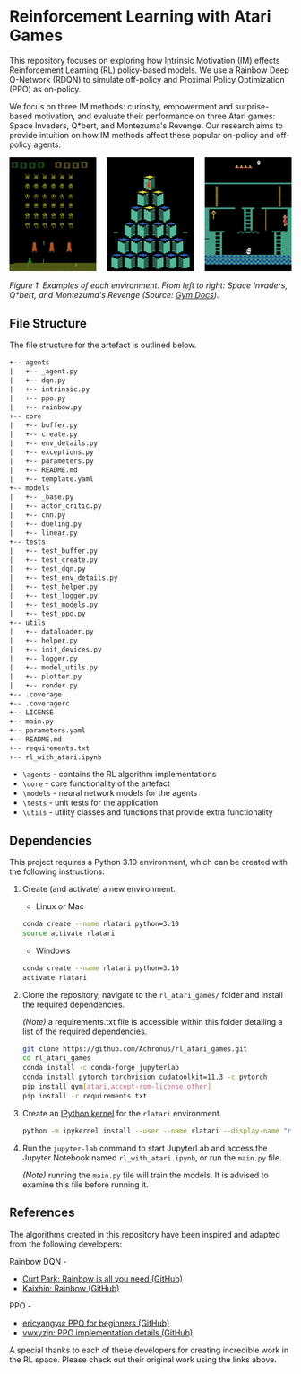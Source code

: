 # Reinforcement Learning with Atari Games

This repository focuses on exploring how Intrinsic Motivation (IM) effects Reinforcement Learning (RL) policy-based models.
We use a Rainbow Deep Q-Network (RDQN) to simulate off-policy and Proximal Policy Optimization (PPO) as on-policy.

We focus on three IM methods: curiosity, empowerment and surprise-based motivation, and evaluate their performance on three Atari games:
Space Invaders, Q*bert, and Montezuma's Revenge. Our research aims to provide intuition on how IM methods affect these popular on-policy and off-policy agents.

![Atari Games](/imgs/atari-games.png)

_Figure 1. Examples of each environment. From left to right: Space Invaders, Q*bert, and Montezuma's Revenge (Source: [Gym Docs](https://www.gymlibrary.ml/environments/atari/))._

## File Structure

The file structure for the artefact is outlined below.

``` ANSI
+-- agents
|   +-- _agent.py
|   +-- dqn.py
|   +-- intrinsic.py
|   +-- ppo.py
|   +-- rainbow.py
+-- core
|   +-- buffer.py
|   +-- create.py
|   +-- env_details.py
|   +-- exceptions.py
|   +-- parameters.py
|   +-- README.md
|   +-- template.yaml
+-- models
|   +-- _base.py
|   +-- actor_critic.py
|   +-- cnn.py
|   +-- dueling.py
|   +-- linear.py
+-- tests
|   +-- test_buffer.py
|   +-- test_create.py
|   +-- test_dqn.py
|   +-- test_env_details.py
|   +-- test_helper.py
|   +-- test_logger.py
|   +-- test_models.py
|   +-- test_ppo.py
+-- utils
|   +-- dataloader.py
|   +-- helper.py
|   +-- init_devices.py
|   +-- logger.py
|   +-- model_utils.py
|   +-- plotter.py
|   +-- render.py
+-- .coverage
+-- .coveragerc
+-- LICENSE
+-- main.py
+-- parameters.yaml
+-- README.md
+-- requirements.txt
+-- rl_with_atari.ipynb
```

- `\agents` - contains the RL algorithm implementations
- `\core` - core functionality of the artefact
- `\models` - neural network models for the agents
- `\tests` - unit tests for the application
- `\utils` - utility classes and functions that provide extra functionality

## Dependencies

This project requires a Python 3.10 environment, which can be created with the following instructions:

1. Create (and activate) a new environment.

   - Linux or Mac

    ```bash
    conda create --name rlatari python=3.10
    source activate rlatari
    ```

   - Windows

   ```bash
   conda create --name rlatari python=3.10
   activate rlatari
   ```

2. Clone the repository, navigate to the `rl_atari_games/` folder and install the required dependencies.

    _(Note)_ a requirements.txt file is accessible within this folder detailing a list of the required dependencies.

    ```bash
    git clone https://github.com/Achronus/rl_atari_games.git
    cd rl_atari_games
    conda install -c conda-forge jupyterlab
    conda install pytorch torchvision cudatoolkit=11.3 -c pytorch
    pip install gym[atari,accept-rom-license,other]
    pip install -r requirements.txt
    ```

3. Create an [IPython kernel](http://ipython.readthedocs.io/en/stable/install/kernel_install.html) for the `rlatari` environment.

    ```bash
    python -m ipykernel install --user --name rlatari --display-name "rlatari"
    ```

4. Run the `jupyter-lab` command to start JupyterLab and access the Jupyter Notebook named `rl_with_atari.ipynb`, or run the `main.py` file.

    _(Note)_ running the `main.py` file will train the models. It is advised to examine this file before running it.


## References

The algorithms created in this repository have been inspired and adapted from the following developers:

Rainbow DQN -
- [Curt Park: Rainbow is all you need (GitHub)](https://github.com/Curt-Park/rainbow-is-all-you-need)
- [Kaixhin: Rainbow (GitHub)](https://github.com/Kaixhin/Rainbow/tree/1745b184c3dfc03d4ffa3ce2342ced9996b39a60)

PPO - 
- [ericyangyu: PPO for beginners (GitHub)](https://github.com/ericyangyu/PPO-for-Beginners)
- [vwxyzjn: PPO implementation details (GitHub)](https://github.com/vwxyzjn/ppo-implementation-details)

A special thanks to each of these developers for creating incredible work in the RL space. Please check out their original work using the links above.
